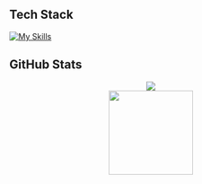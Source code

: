 ## Tech Stack
[![My Skills](https://skillicons.dev/icons?i=aws,gcp,azure,react,vue,flutter&perline=3)](https://skillicons.dev)

## GitHub Stats
<div align="center">
  <img src="https://github-readme-streak-stats.herokuapp.com/?user=samhitha-07&theme=onedark&hide_border=true">
</div>
<div align="center">
  <img src="https://github-readme-stats.vercel.app/api/top-langs/?username=samhitha-07&theme=onedark&hide_border=true&include_all_commits=true&count_private=true&layout=compact" height="150">
</div>

<!--
**Samhitha-07/Samhitha-07** is a ✨ _special_ ✨ repository because its `README.md` (this file) appears on your GitHub profile.

Here are some ideas to get you started:

- 🔭 I’m currently working on ...
- 🌱 I’m currently learning ...
- 👯 I’m looking to collaborate on ...
- 🤔 I’m looking for help with ...
- 💬 Ask me about ...
- 📫 How to reach me: ...
- 😄 Pronouns: ...
- ⚡ Fun fact: ...
-->
